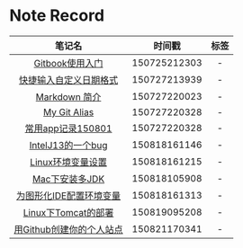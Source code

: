 # Note Record

|笔记名|时间戳|标签|
|:--:|:--:|:--:|
|[Gitbook使用入门](https://github.com/ChanShuYi/gitbook-zh/blob/master/SUMMARY.md)|150725212303|-|
|[快捷输入自定义日期格式](pinyin_quick_input.md)|150727213939|-|
|[Markdown 简介](markdown_short_intro.md)|150727220023|-|
|[My Git Alias](my_git_alias.md)|150727220328|-|
|[常用app记录150801](my_app_150801.md)|150727220328|-|
|[IntelJ13的一个bug](a_bug_of_intelj_13.md)|150818161146|-|
|[Linux环境变量设置](linux_environment.md)|150818161215|-|
|[Mac下安装多JDK](multi_jdk_in_mac.md)|150818105908|-|
|[为图形化IDE配置环境变量](setup_environment_variable_for_GUI_application.md)|150818161313|-|
|[Linux下Tomcat的部署](linux_tomcat_deployment.md)|150819095208|-|
|[用Github创建你的个人站点](create_personal_website_via_github.md)|150821170341|-|
